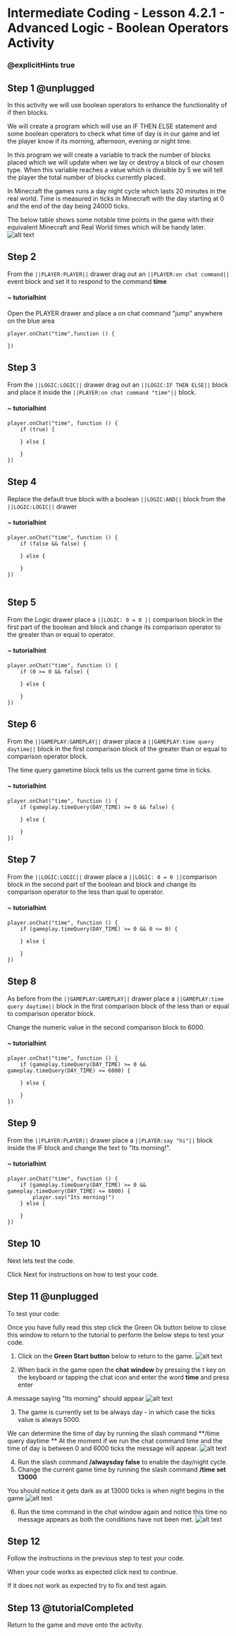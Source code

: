 # Intermediate Coding - Lesson 4.2.1 - Advanced Logic - Boolean Operators Activity

### @explicitHints true

## Step 1 @unplugged
In this activity we will use boolean operators to enhance the functionality of if then blocks.

We will create a program which will use an IF THEN ELSE statement and some boolean operators to check what time of day is in our game and let the player know if its morning, afternoon, evening or night time.

In this program we will create a variable to track the number of blocks placed which we will update when we lay or destroy a block of our chosen type. When this variable reaches a value which is divisible by 5 we will tell the player the total number of blocks currently placed.

In Minecraft the games runs a day night cycle which lasts 20 minutes in the real world. Time is measured in ticks in Minecraft with the day starting at 0 and the end of the day being 24000 ticks.

The below table shows some notable time points in the game with their equivalent Minecraft and Real World times which will be handy later.
![alt text](https://intermediate.codingcredentials.com/Lesson4/4.2.1/images/1.jpg?raw=true "Ticks")

## Step 2
From the ``||PLAYER:PLAYER||`` drawer drag out an ``||PLAYER:on chat command||`` event block and set it to respond to the command **time**
#### ~ tutorialhint
Open the PLAYER drawer and place a on chat command "jump" anywhere on the blue area
```blocks
player.onChat("time",function () {
 
})

```
## Step 3
From the ``||LOGIC:LOGIC||`` drawer drag out an ``||LOGIC:IF THEN ELSE||`` block and place it inside the ``||PLAYER:on chat command "time"||`` block.
#### ~ tutorialhint
```blocks 
player.onChat("time", function () {
    if (true) {
    	
    } else {
    	
    }
})

```

## Step 4
Replace the default true block with a boolean ``||LOGIC:AND||`` block from the ``||LOGIC:LOGIC||`` drawer
#### ~ tutorialhint
```blocks 
player.onChat("time", function () {
    if (false && false) {
    	
    } else {
    	
    }
})


```

## Step 5
From the Logic drawer place a ``||LOGIC: 0 = 0 ||`` comparison block in the first part of the boolean and block and change its comparison operator to the greater than or equal to operator.
#### ~ tutorialhint
```blocks 
player.onChat("time", function () {
    if (0 >= 0 && false) {
    	
    } else {
    	
    }
})
```

## Step 6
From the ``||GAMEPLAY:GAMEPLAY||`` drawer place a ``||GAMEPLAY:time query daytime||`` block in the first comparison block of the greater than or equal to comparison operator block.

The time query gametime block tells us the current game time in ticks.
#### ~ tutorialhint
```blocks 
player.onChat("time", function () {
    if (gameplay.timeQuery(DAY_TIME) >= 0 && false) {
    	
    } else {
    	
    }
})
```
## Step 7
From the ``||LOGIC:LOGIC||`` drawer place a ``||LOGIC: 0 = 0 ||``comparison block in the second part of the boolean and block and change its comparison operator to the less than qual to operator.

#### ~ tutorialhint
```blocks 
player.onChat("time", function () {
    if (gameplay.timeQuery(DAY_TIME) >= 0 && 0 <= 0) {
    	
    } else {
    	
    }
})
```

## Step 8
As before from the ``||GAMEPLAY:GAMEPLAY||`` drawer place a ``||GAMEPLAY:time query daytime||`` block in the first comparison block of the less than or equal to comparison operator block.

Change the numeric value in the second comparison block to 6000.
#### ~ tutorialhint
```blocks 
player.onChat("time", function () {
    if (gameplay.timeQuery(DAY_TIME) >= 0 && gameplay.timeQuery(DAY_TIME) <= 6000) {
    	
    } else {
    	
    }
})
```

## Step 9
From the ``||PLAYER:PLAYER||`` drawer place a ``||PLAYER:say "hi"||`` block inside the IF block and change the text to "Its morning!".

#### ~ tutorialhint
```blocks 
player.onChat("time", function () {
    if (gameplay.timeQuery(DAY_TIME) >= 0 && gameplay.timeQuery(DAY_TIME) <= 6000) {
        player.say("Its morning!")
    } else {
    	
    }
})
```
## Step 10
Next lets test the code.

Click Next for instructions on how to test your code.

## Step 11 @unplugged
To test your code:

Once you have fully read this step click the Green Ok button below to close this window to return to the tutorial to perform the below steps to test your code.

1. Click on the **Green Start button** below to return to the game.
![alt text](https://intermediate.codingcredentials.com/Lesson2/2.1.1/images/2.jpg?raw=true "Start")


2. When back in the game open the **chat window** by pressing the t key on the keyboard or tapping the chat icon and enter the word **time** and press enter

A message saying "Its morning" should appear
![alt text](https://intermediate.codingcredentials.com/Lesson4/4.2.1/images/2.jpg?raw=true "Test")


3. The game is currently set to be always day - in which case the ticks value is always 5000. 

We can determine the time of day by running the slash command **/time query daytime **
At the moment if we run the chat command time and the time of day is between 0 and 6000 ticks the message will appear.
![alt text](https://intermediate.codingcredentials.com/Lesson4/4.2.1/images/3.jpg?raw=true "Test")


4. Run the slash command **/alwaysday false** to enable the day/night cycle.
5. Change the current game time by running the slash command **/time set 13000**

You should notice it gets dark as at 13000 ticks is when night begins in the game
![alt text](https://intermediate.codingcredentials.com/Lesson4/4.2.1/images/4.jpg?raw=true "Test")


6. Run the time command in the chat window again and notice this time no message appears as both the conditions have not been met.
![alt text](https://intermediate.codingcredentials.com/Lesson4/4.2.1/images/5.jpg?raw=true "Test")

## Step 12
Follow the instructions in the previous step to test your code.

When your code works as expected click next to continue.

If it does not work as expected try to fix and test again.

## Step 13 @tutorialCompleted
Return to the game and move onto the activity.


